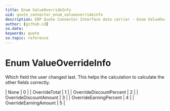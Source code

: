 ```yaml
---
title: Enum ValueOverrideInfo
uid: quote_connector_enum_valueoverrideinfo
description: ERP Quote Connector Interface data carrier - Enum ValueOverrideInfo
author: {github-id}
so.date:
keywords: quote
so.topic: reference
---
```


# Enum ValueOverrideInfo

Which field the user changed last. This helps the calculation to calculate the other fields correctly.

| None | 0 |
| OverrideTotal | 1 |
| OverrideDiscountPercent | 2 |
| OverrideDiscountAmount | 3 |
| OverrideEarningPercent | 4 |
| OverrideEarningAmount | 5 |
